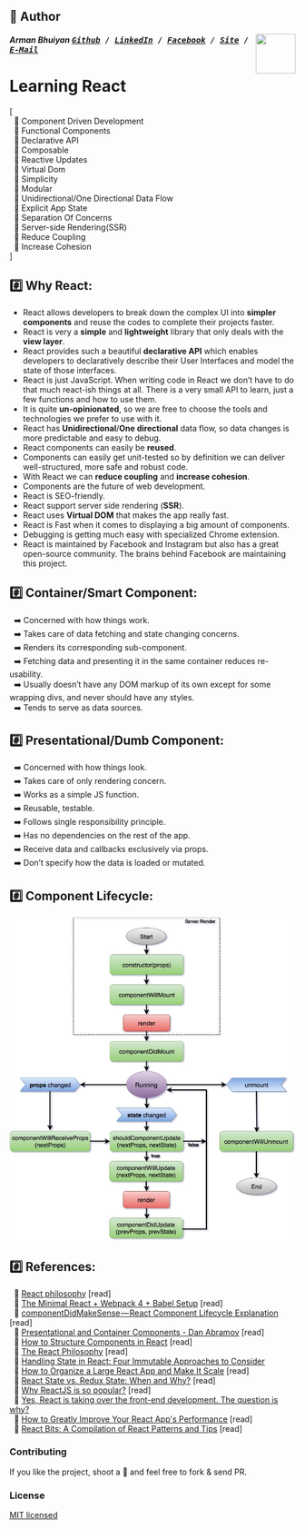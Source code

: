 ## 📝 Author
[<img src="https://media.licdn.com/dms/image/C5103AQE3SdZqmIyW0A/profile-displayphoto-shrink_200_200/0?e=1533168000&v=beta&t=reTZbwaCbB9R9V47Q9XiBGgGpY6_dS0KSK_gA8WsVCc" align="right" height="70" width="70">](http://armanbhuiyan.com)

##### Arman Bhuiyan <kbd>[Github](https://github.com/arman37) / [LinkedIn](https://www.linkedin.com/in/arman-bhuiyan) / [Facebook](https://www.facebook.com/arman.it37) / [Site](http://armanbhuiyan.com) /  [E-Mail](mailto:arman.it37@gmail.com)</kbd>

# Learning React

[ <br />
&nbsp; :diamond_shape_with_a_dot_inside: Component Driven Development <br />
&nbsp; :diamond_shape_with_a_dot_inside: Functional Components <br />
&nbsp; :diamond_shape_with_a_dot_inside: Declarative API <br />
&nbsp; :diamond_shape_with_a_dot_inside: Composable <br />
&nbsp; :diamond_shape_with_a_dot_inside: Reactive Updates <br />
&nbsp; :diamond_shape_with_a_dot_inside: Virtual Dom <br />
&nbsp; :diamond_shape_with_a_dot_inside: Simplicity <br />
&nbsp; :diamond_shape_with_a_dot_inside: Modular <br />
&nbsp; :diamond_shape_with_a_dot_inside: Unidirectional/One Directional Data Flow <br />
&nbsp; :diamond_shape_with_a_dot_inside: Explicit App State <br />
&nbsp; :diamond_shape_with_a_dot_inside: Separation Of Concerns <br />
&nbsp; :diamond_shape_with_a_dot_inside: Server-side Rendering(SSR) <br />
&nbsp; :diamond_shape_with_a_dot_inside: Reduce Coupling <br />
&nbsp; :diamond_shape_with_a_dot_inside: Increase Cohesion <br />
]

## :hash: Why React:
* React allows developers to break down the complex UI into **simpler components** and reuse the codes to complete their projects faster. <br />
* React is very a **simple** and **lightweight** library that only deals with the **view layer**. <br />
* React provides such a beautiful **declarative API** which enables developers to declaratively describe their User Interfaces and model the state of those interfaces. <br />
* React is just JavaScript. When writing code in React we don’t have to do that much react-ish things at all. There is a very small API to learn, just a few functions and how to use them. <br />
* It is quite **un-opinionated**, so we are free to choose the tools and technologies we prefer to use with it. <br />
* React has **Unidirectional**/**One directional** data flow, so data changes is more predictable and easy to debug. <br />
* React components can easily be **reused**. <br />
* Components can easily get unit-tested so by definition we can deliver well-structured, more safe and robust code. <br />
* With React we can **reduce coupling** and **increase cohesion**. <br />
* Components are the future of web development. <br />
* React is SEO-friendly. <br />
* React support server side rendering (**SSR**). <br />
* React uses **Virtual DOM** that makes the app really fast. <br />
* React is Fast when it comes to displaying a big amount of components. <br />
* Debugging is getting much easy with specialized Chrome extension. <br />
* React is maintained by Facebook and Instagram but also has a great open-source community. The brains behind Facebook are maintaining this project. <br />

## :hash: Container/Smart Component:
&nbsp; :arrow_right: Concerned with how things work. <br />
&nbsp; :arrow_right: Takes care of  data fetching and state changing concerns. <br />
&nbsp; :arrow_right: Renders its corresponding sub-component. <br />
&nbsp; :arrow_right: Fetching data and presenting it in the same container reduces re-usability. <br />
&nbsp; :arrow_right: Usually doesn’t have any DOM markup of its own except for some wrapping divs, and never should have any styles. <br />
&nbsp; :arrow_right: Tends to serve as data sources. <br />

## :hash: Presentational/Dumb Component:
&nbsp; :arrow_right: Concerned with how things look. <br />
&nbsp; :arrow_right: Takes care of only rendering concern. <br />
&nbsp; :arrow_right: Works as a simple JS function. <br />
&nbsp; :arrow_right: Reusable, testable. <br />
&nbsp; :arrow_right: Follows single responsibility principle. <br />
&nbsp; :arrow_right: Has no dependencies on the rest of the app. <br />
&nbsp; :arrow_right: Receive data and callbacks exclusively via props. <br />
&nbsp; :arrow_right: Don’t specify how the data is loaded or mutated. <br />

## :hash: Component Lifecycle:
![lifecycle](/images/component-lifecycle.jpeg)


## :hash: References:
&nbsp; :link: [React philosophy](https://reallifeprogramming.com/react-philosophy-e8cdea991599) [read] <br />
&nbsp; :link: [The Minimal React + Webpack 4 + Babel Setup](https://www.robinwieruch.de/minimal-react-webpack-babel-setup) [read] <br />
&nbsp; :link: [componentDidMakeSense — React Component Lifecycle Explanation](https://levelup.gitconnected.com/componentdidmakesense-react-lifecycle-explanation-393dcb19e459) [read] <br />
&nbsp; :link: [Presentational and Container Components - Dan Abramov](https://medium.com/@dan_abramov/smart-and-dumb-components-7ca2f9a7c7d0) [read] <br />
&nbsp; :link: [How to Structure Components in React](https://reallifeprogramming.com/how-to-structure-components-in-react-54fc43e71546) [read] <br />
&nbsp; :link: [The React Philosophy](http://nayaabkhan.me/react/the-react-philosophy) [read] <br />
&nbsp; :link: [Handling State in React: Four Immutable Approaches to Consider](https://medium.freecodecamp.org/handling-state-in-react-four-immutable-approaches-to-consider-d1f5c00249d5)<br/>
&nbsp; :link: [How to Organize a Large React App and Make It Scale](https://react.statuscode.com/link/34475/e61f1ec611) [read] <br />
&nbsp; :link: [React State vs. Redux State: When and Why?](https://react.statuscode.com/link/34483/e61f1ec611) [read] <br />
&nbsp; :link: [Why ReactJS is so popular?](https://www.quora.com/Why-is-ReactJS-is-so-popular) [read] <br />
&nbsp; :link: [Yes, React is taking over the front-end development. The question is why?](https://medium.freecodecamp.org/yes-react-is-taking-over-front-end-development-the-question-is-why-40837af8ab76) <br />
&nbsp; :link: [How to Greatly Improve Your React App's Performance](https://react.statuscode.com/link/34485/e61f1ec611) [read] <br />
&nbsp; :link: [React Bits: A Compilation of React Patterns and Tips](https://react.statuscode.com/link/34486/e61f1ec611) [read] <br />

### Contributing
If you like the project, shoot a :star2: and feel free to fork & send PR.

### License

[MIT licensed](./LICENSE)

